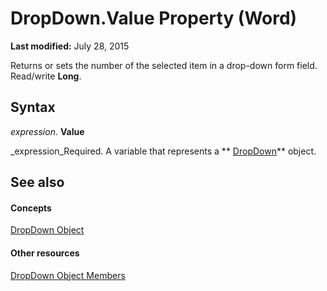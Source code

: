 
# DropDown.Value Property (Word)

 **Last modified:** July 28, 2015

Returns or sets the number of the selected item in a drop-down form field. Read/write  **Long**.

## Syntax

 _expression_. **Value**

 _expression_Required. A variable that represents a  ** [DropDown](55233d61-d6d0-30f9-6825-ebbdbeb928b6.md)** object.


## See also


#### Concepts


 [DropDown Object](55233d61-d6d0-30f9-6825-ebbdbeb928b6.md)
#### Other resources


 [DropDown Object Members](2985a888-154b-3b79-ffdc-4f853e460ac3.md)

